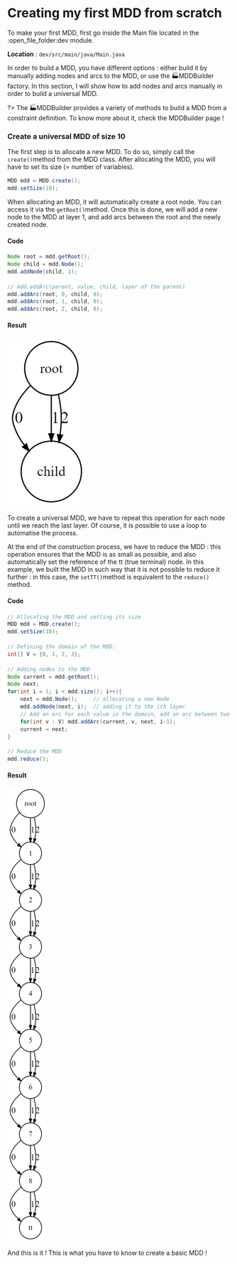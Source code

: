 # Creating my first MDD from scratch

To make your first MDD, first go inside the Main file located in the :open\_file\_folder:dev module.

**Location** : `dev/src/main/java/Main.java`

In order to build a MDD, you have different options : either build it by manually adding nodes and arcs to the MDD, or use the :factory:MDDBuilder factory. In this section, I will show how to add nodes and arcs manually in order to build a universal MDD.

?> The :factory:MDDBuilder provides a variety of methods to build a MDD from a constraint definition. To know more about it, check the MDDBuilder page !


### Create a universal MDD of size 10

The first step is to allocate a new MDD. To do so, simply call the `create()`method from the MDD class. After allocating the MDD, you will have to set its size (= number of variables).

```java
MDD mdd = MDD.create();
mdd.setSize(10);
```

When allocating an MDD, it will automatically create a root node. You can access it via the `getRoot()`method. Once this is done, we will add a new node to the MDD at layer 1, and add arcs between the root and the newly created node.

<!-- tabs:start -->

#### **Code**

```java
Node root = mdd.getRoot();
Node child = mdd.Node();
mdd.addNode(child, 1);

// mdd.addArc(parent, value, child, layer of the parent)
mdd.addArc(root, 0, child, 0);
mdd.addArc(root, 1, child, 0);
mdd.addArc(root, 2, child, 0);
```

#### **Result**

![The state of the MDD after the execution of the code](./images/step1.png)

<!-- tabs:end -->

To create a universal MDD, we have to repeat this operation for each node until we reach the last layer. Of course, it is possible to use a loop to automatise the process.

At the end of the construction process, we have to reduce the MDD : this operation ensures that the MDD is as small as possible, and also automatically set the reference of the tt (true terminal) node. In this example, we built the MDD in such way that it is not possible to reduce it further : in this case, the `setTT()`method is equivalent to the `reduce()` method.

<!-- tabs:start -->

#### **Code**

```java
// Allocating the MDD and setting its size
MDD mdd = MDD.create();
mdd.setSize(10);

// Defining the domain of the MDD.
int[] V = {0, 1, 2, 3};

// Adding nodes to the MDD
Node current = mdd.getRoot();
Node next;
for(int i = 1; i < mdd.size(); i++){
    next = mdd.Node();     // allocating a new Node
    mdd.addNode(next, i);  // adding it to the ith layer
    // Add an arc for each value in the domain, add an arc between two nodes current and next
    for(int v : V) mdd.addArc(current, v, next, i-1);
    current = next;
}

// Reduce the MDD
mdd.reduce();
```

#### **Result**

![The state of the MDD after the execution of the code](./images/step2.png)

<!-- tabs:end -->

And this is it ! This is what you have to know to create a basic MDD !
